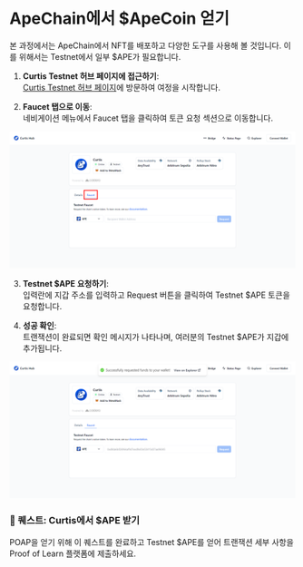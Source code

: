 # ApeChain에서 $ApeCoin 얻기

본 과정에서는 ApeChain에서 NFT를 배포하고 다양한 도구를 사용해 볼 것입니다. 이를 위해서는 Testnet에서 일부 $APE가 필요합니다.

1. **Curtis Testnet 허브 페이지에 접근하기**:  
[Curtis Testnet 허브 페이지](https://curtis.hub.caldera.xyz/)에 방문하여 여정을 시작합니다.

2. **Faucet 탭으로 이동**:  
네비게이션 메뉴에서 Faucet 탭을 클릭하여 토큰 요청 섹션으로 이동합니다.

![](https://raw.githubusercontent.com/POLearn/build-on-apechain/refs/heads/master/content/assets/images/faucet_tab.png)

3. **Testnet $APE 요청하기**:  
입력란에 지갑 주소를 입력하고 Request 버튼을 클릭하여 Testnet $APE 토큰을 요청합니다.

4. **성공 확인**:  
트랜잭션이 완료되면 확인 메시지가 나타나며, 여러분의 Testnet $APE가 지갑에 추가됩니다.

![](https://raw.githubusercontent.com/POLearn/build-on-apechain/refs/heads/master/content/assets/images/faucet_success.png)

### 🚀 퀘스트: Curtis에서 $APE 받기

POAP을 얻기 위해 이 퀘스트를 완료하고 Testnet $APE를 얻어 트랜잭션 세부 사항을 Proof of Learn 플랫폼에 제출하세요.
